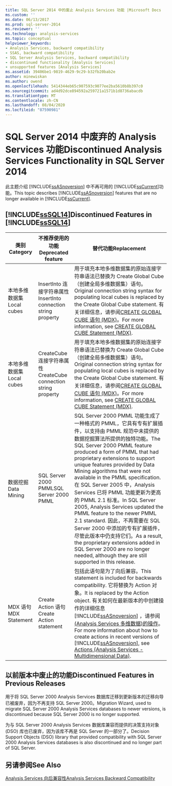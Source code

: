 ```yaml
---
title: SQL Server 2014 中的废止 Analysis Services 功能 |Microsoft Docs
ms.custom: ''
ms.date: 06/13/2017
ms.prod: sql-server-2014
ms.reviewer: ''
ms.technology: analysis-services
ms.topic: conceptual
helpviewer_keywords:
- Analysis Services, backward compatibility
- SSAS, backward compatibility
- SQL Server Analysis Services, backward compatibility
- discontinued functionality [Analysis Services]
- unsupported features [Analysis Services]
ms.assetid: 39406be1-9819-4629-9c29-b32fb20bab2e
author: minewiskan
ms.author: owend
ms.openlocfilehash: 5414344eb65c907593c9077ee2ba5610b8b397c0
ms.sourcegitcommit: ad4d92dce894592a259721a1571b1d8736abacdb
ms.translationtype: MT
ms.contentlocale: zh-CN
ms.lasthandoff: 08/04/2020
ms.locfileid: "87590981"
---
```

# <a name="discontinued-analysis-services-functionality-in-sql-server-2014"></a><span data-ttu-id="63029-102">SQL Server 2014 中废弃的 Analysis Services 功能</span><span class="sxs-lookup"><span data-stu-id="63029-102">Discontinued Analysis Services Functionality in SQL Server 2014</span></span>
  <span data-ttu-id="63029-103">此主题介绍 [!INCLUDE[ssASnoversion](../includes/ssasnoversion-md.md)] 中不再可用的 [!INCLUDE[ssCurrent](../includes/sscurrent-md.md)]功能。</span><span class="sxs-lookup"><span data-stu-id="63029-103">This topic describes [!INCLUDE[ssASnoversion](../includes/ssasnoversion-md.md)] features that are no longer available in [!INCLUDE[ssCurrent](../includes/sscurrent-md.md)].</span></span>  
  
## <a name="discontinued-features-in-sssql14"></a><span data-ttu-id="63029-104">[!INCLUDE[ssSQL14](../includes/sssql14-md.md)]</span><span class="sxs-lookup"><span data-stu-id="63029-104">Discontinued Features in [!INCLUDE[ssSQL14](../includes/sssql14-md.md)]</span></span>  
  
|<span data-ttu-id="63029-105">类别</span><span class="sxs-lookup"><span data-stu-id="63029-105">Category</span></span>|<span data-ttu-id="63029-106">不推荐使用的功能</span><span class="sxs-lookup"><span data-stu-id="63029-106">Deprecated feature</span></span>|<span data-ttu-id="63029-107">替代功能</span><span class="sxs-lookup"><span data-stu-id="63029-107">Replacement</span></span>|  
|--------------|------------------------|-----------------|  
|<span data-ttu-id="63029-108">本地多维数据集</span><span class="sxs-lookup"><span data-stu-id="63029-108">Local cubes</span></span>|<span data-ttu-id="63029-109">InsertInto 连接字符串属性</span><span class="sxs-lookup"><span data-stu-id="63029-109">InsertInto connection string property</span></span>|<span data-ttu-id="63029-110">用于填充本地多维数据集的原始连接字符串语法已替换为 Create Global Cube（创建全局多维数据集）语句。</span><span class="sxs-lookup"><span data-stu-id="63029-110">Original connection string syntax for populating local cubes is replaced by the Create Global Cube statement.</span></span> <span data-ttu-id="63029-111">有关详细信息，请参阅[CREATE GLOBAL CUBE 语句 &#40;MDX&#41;](/sql/mdx/mdx-data-definition-create-global-cube)。</span><span class="sxs-lookup"><span data-stu-id="63029-111">For more information, see [CREATE GLOBAL CUBE Statement  &#40;MDX&#41;](/sql/mdx/mdx-data-definition-create-global-cube).</span></span>|  
|<span data-ttu-id="63029-112">本地多维数据集</span><span class="sxs-lookup"><span data-stu-id="63029-112">Local cubes</span></span>|<span data-ttu-id="63029-113">CreateCube 连接字符串属性</span><span class="sxs-lookup"><span data-stu-id="63029-113">CreateCube connection string property</span></span>|<span data-ttu-id="63029-114">用于填充本地多维数据集的原始连接字符串语法已替换为 Create Global Cube（创建全局多维数据集）语句。</span><span class="sxs-lookup"><span data-stu-id="63029-114">Original connection string syntax for populating local cubes is replaced by the Create Global Cube statement.</span></span> <span data-ttu-id="63029-115">有关详细信息，请参阅[CREATE GLOBAL CUBE 语句 &#40;MDX&#41;](/sql/mdx/mdx-data-definition-create-global-cube)。</span><span class="sxs-lookup"><span data-stu-id="63029-115">For more information, see [CREATE GLOBAL CUBE Statement  &#40;MDX&#41;](/sql/mdx/mdx-data-definition-create-global-cube).</span></span>|  
|<span data-ttu-id="63029-116">数据挖掘</span><span class="sxs-lookup"><span data-stu-id="63029-116">Data Mining</span></span>|<span data-ttu-id="63029-117">SQL Server 2000 PMML</span><span class="sxs-lookup"><span data-stu-id="63029-117">SQL Server 2000 PMML</span></span>|<span data-ttu-id="63029-118">SQL Server 2000 PMML 功能生成了一种格式的 PMML，它具有专有扩展插件，以支持由 PMML 规范中未提供的数据挖掘算法所提供的独特功能。</span><span class="sxs-lookup"><span data-stu-id="63029-118">The SQL Server 2000 PMML feature produced a form of PMML that had proprietary extensions to support unique features provided by Data Mining algorithms that were not available in the PMML specification.</span></span> <span data-ttu-id="63029-119">在 SQL Server 2005 中，Analysis Services 已将 PMML 功能更新为更高的 PMML 2.1 标准。</span><span class="sxs-lookup"><span data-stu-id="63029-119">In SQL Server 2005, Analysis Services updated the PMML feature to the newer PMML 2.1 standard.</span></span> <span data-ttu-id="63029-120">因此，不再需要在 SQL Server 2000 中添加的专有扩展插件，尽管此版本中仍支持它们。</span><span class="sxs-lookup"><span data-stu-id="63029-120">As a result, the proprietary extensions added in SQL Server 2000 are no longer needed, although they are still supported in this release.</span></span>|  
|<span data-ttu-id="63029-121">MDX 语句</span><span class="sxs-lookup"><span data-stu-id="63029-121">MDX Statement</span></span>|<span data-ttu-id="63029-122">Create Action 语句</span><span class="sxs-lookup"><span data-stu-id="63029-122">Create Action statement</span></span>|<span data-ttu-id="63029-123">包括此语句是为了向后兼容。</span><span class="sxs-lookup"><span data-stu-id="63029-123">This statement is included for backwards compatibility.</span></span> <span data-ttu-id="63029-124">它将替换为 Action 对象。</span><span class="sxs-lookup"><span data-stu-id="63029-124">It is replaced by the Action object.</span></span> <span data-ttu-id="63029-125">有关如何在最新版本的中创建操作的详细信息 [!INCLUDE[ssASnoversion](../includes/ssasnoversion-md.md)] ，请参阅[&#40;Analysis Services 多维数据&#41;的操作](multidimensional-models/actions-analysis-services-multidimensional-data.md)。</span><span class="sxs-lookup"><span data-stu-id="63029-125">For more information about how to create actions in recent versions of [!INCLUDE[ssASnoversion](../includes/ssasnoversion-md.md)], see [Actions &#40;Analysis Services - Multidimensional Data&#41;](multidimensional-models/actions-analysis-services-multidimensional-data.md).</span></span>|  
  
## <a name="discontinued-features-in-previous-releases"></a><span data-ttu-id="63029-126">以前版本中废止的功能</span><span class="sxs-lookup"><span data-stu-id="63029-126">Discontinued Features in Previous Releases</span></span>  
 <span data-ttu-id="63029-127">用于将 SQL Server 2000 Analysis Services 数据库迁移到更新版本的迁移向导已被废弃，因为不再支持 SQL Server 2000。</span><span class="sxs-lookup"><span data-stu-id="63029-127">Migration Wizard, used to migrate SQL Server 2000 Analysis Services databases to newer versions, is discontinued because SQL Server 2000 is no longer supported.</span></span>  
  
 <span data-ttu-id="63029-128">为与 SQL Server 2000 Analysis Services 数据库兼容而提供的决策支持对象 (DSO) 库也已废弃，因为该库不再是 SQL Server 的一部分了。</span><span class="sxs-lookup"><span data-stu-id="63029-128">Decision Support Objects (DSO) library that provided compatibility with SQL Server 2000 Analysis Services databases is also discontinued and no longer part of SQL Server.</span></span>  
  
## <a name="see-also"></a><span data-ttu-id="63029-129">另请参阅</span><span class="sxs-lookup"><span data-stu-id="63029-129">See Also</span></span>  
 [<span data-ttu-id="63029-130">Analysis Services 向后兼容性</span><span class="sxs-lookup"><span data-stu-id="63029-130">Analysis Services Backward Compatibility</span></span>](analysis-services-backward-compatibility.md)  
  
  
